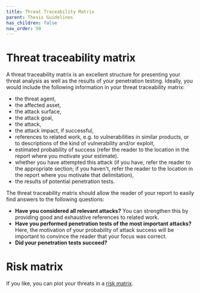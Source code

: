 ```yaml
---
title: Threat Traceability Matrix
parent: Thesis Guidelines
has_children: false
nav_order: 50
---
```


# Threat traceability matrix

A threat traceability matrix is an excellent structure for presenting your threat analysis as well as the results of your penetration testing. 
Ideally, you would include the following information in your threat traceability matrix:

 - the threat agent,
 - the affected asset,
 - the attack surface,
 - the attack goal,
 - the attack,
 - the attack impact, if successful,
 - references to related work, e.g. to vulnerabilities in similar products, or to descriptions of the kind of vulnerability and/or exploit,
 - estimated probability of success (refer the reader to the location in the report where you motivate your estimate).
 - whether you have attempted this attack (if you have, refer the reader to the appropriate section; if you haven't, refer the reader to the location in the report where you motivate that delimitation),
 - the results of potential penetration tests.
 
The threat traceability matrix should allow the reader of your report to easily find answers to the following questions:
 - **Have you considered all relevant attacks?** You can strengthen this by providing good and exhaustive references to related work.
 - **Have you performed penetration tests of the most important attacks?** Here, the motivation of your probability of attack success will be important to convince the reader that your focus was correct.
 - **Did your penetration tests succeed?** 

# Risk matrix
If you like, you can plot your threats in a [risk matrix](https://en.wikipedia.org/wiki/Risk_matrix).
